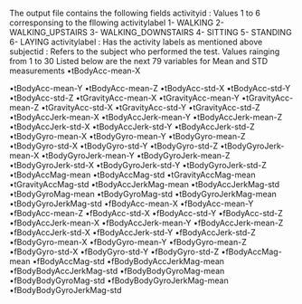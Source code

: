 The output file contains the following fields
activityid : Values 1 to 6 corresponsing to the fllowing activitylabel
1- WALKING
2- WALKING_UPSTAIRS
3- WALKING_DOWNSTAIRS
4- SITTING
5- STANDING
6- LAYING
activitylabel : Has the activity labels as mentioned above
subjectid : Refers to the subject who performed the test. Values rainging from 1 to 30
Listed below are the next 79 variables for Mean and STD measurements
•tBodyAcc-mean-X

•tBodyAcc-mean-Y
•tBodyAcc-mean-Z
•tBodyAcc-std-X
•tBodyAcc-std-Y
•tBodyAcc-std-Z
•tGravityAcc-mean-X
•tGravityAcc-mean-Y
•tGravityAcc-mean-Z
•tGravityAcc-std-X
•tGravityAcc-std-Y
•tGravityAcc-std-Z
•tBodyAccJerk-mean-X
•tBodyAccJerk-mean-Y
•tBodyAccJerk-mean-Z
•tBodyAccJerk-std-X
•tBodyAccJerk-std-Y
•tBodyAccJerk-std-Z
•tBodyGyro-mean-X
•tBodyGyro-mean-Y
•tBodyGyro-mean-Z
•tBodyGyro-std-X
•tBodyGyro-std-Y
•tBodyGyro-std-Z
•tBodyGyroJerk-mean-X
•tBodyGyroJerk-mean-Y
•tBodyGyroJerk-mean-Z
•tBodyGyroJerk-std-X
•tBodyGyroJerk-std-Y
•tBodyGyroJerk-std-Z
•tBodyAccMag-mean
•tBodyAccMag-std
•tGravityAccMag-mean
•tGravityAccMag-std
•tBodyAccJerkMag-mean
•tBodyAccJerkMag-std
•tBodyGyroMag-mean
•tBodyGyroMag-std
•tBodyGyroJerkMag-mean
•tBodyGyroJerkMag-std
•fBodyAcc-mean-X
•fBodyAcc-mean-Y
•fBodyAcc-mean-Z
•fBodyAcc-std-X
•fBodyAcc-std-Y
•fBodyAcc-std-Z
•fBodyAccJerk-mean-X
•fBodyAccJerk-mean-Y
•fBodyAccJerk-mean-Z
•fBodyAccJerk-std-X
•fBodyAccJerk-std-Y
•fBodyAccJerk-std-Z
•fBodyGyro-mean-X
•fBodyGyro-mean-Y
•fBodyGyro-mean-Z
•fBodyGyro-std-X
•fBodyGyro-std-Y
•fBodyGyro-std-Z
•fBodyAccMag-mean
•fBodyAccMag-std
•fBodyBodyAccJerkMag-mean
•fBodyBodyAccJerkMag-std
•fBodyBodyGyroMag-mean
•fBodyBodyGyroMag-std
•fBodyBodyGyroJerkMag-mean
•fBodyBodyGyroJerkMag-std

